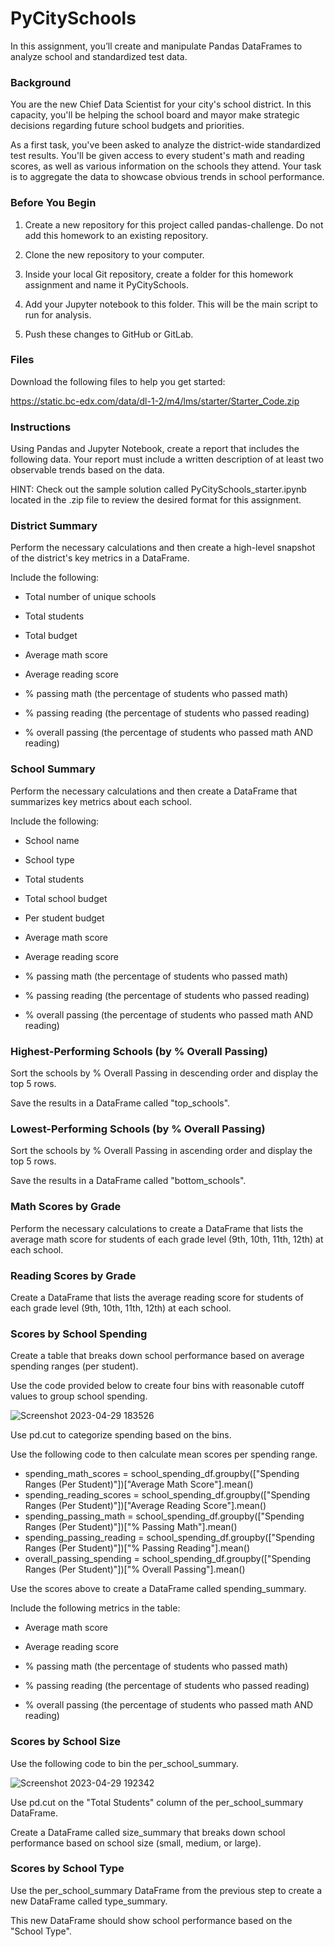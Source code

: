 # PyCitySchools

In this assignment, you’ll create and manipulate Pandas DataFrames to analyze school and standardized test data.

### Background
You are the new Chief Data Scientist for your city's school district. In this capacity, you'll be helping the school board and mayor make strategic decisions regarding future school budgets and priorities.

As a first task, you've been asked to analyze the district-wide standardized test results. You'll be given access to every student's math and reading scores, as well as various information on the schools they attend. Your task is to aggregate the data to showcase obvious trends in school performance.

### Before You Begin
1. Create a new repository for this project called pandas-challenge. Do not add this homework to an existing repository.

2. Clone the new repository to your computer.

3. Inside your local Git repository, create a folder for this homework assignment and name it PyCitySchools.

4. Add your Jupyter notebook to this folder. This will be the main script to run for analysis.

5. Push these changes to GitHub or GitLab.

### Files
Download the following files to help you get started:

https://static.bc-edx.com/data/dl-1-2/m4/lms/starter/Starter_Code.zip

### Instructions
Using Pandas and Jupyter Notebook, create a report that includes the following data. Your report must include a written description of at least two observable trends based on the data.

HINT: Check out the sample solution called PyCitySchools_starter.ipynb located in the .zip file to review the desired format for this assignment.

### District Summary
Perform the necessary calculations and then create a high-level snapshot of the district's key metrics in a DataFrame.

Include the following:

* Total number of unique schools

* Total students

* Total budget

* Average math score

* Average reading score

* % passing math (the percentage of students who passed math)

* % passing reading (the percentage of students who passed reading)

* % overall passing (the percentage of students who passed math AND reading)

### School Summary
Perform the necessary calculations and then create a DataFrame that summarizes key metrics about each school.

Include the following:

* School name

* School type

* Total students

* Total school budget

* Per student budget

* Average math score

* Average reading score

* % passing math (the percentage of students who passed math)

* % passing reading (the percentage of students who passed reading)

* % overall passing (the percentage of students who passed math AND reading)

### Highest-Performing Schools (by % Overall Passing)
Sort the schools by % Overall Passing in descending order and display the top 5 rows.

Save the results in a DataFrame called "top_schools".

### Lowest-Performing Schools (by % Overall Passing)
Sort the schools by % Overall Passing in ascending order and display the top 5 rows.

Save the results in a DataFrame called "bottom_schools".

### Math Scores by Grade
Perform the necessary calculations to create a DataFrame that lists the average math score for students of each grade level (9th, 10th, 11th, 12th) at each school.

### Reading Scores by Grade
Create a DataFrame that lists the average reading score for students of each grade level (9th, 10th, 11th, 12th) at each school.

### Scores by School Spending
Create a table that breaks down school performance based on average spending ranges (per student).

Use the code provided below to create four bins with reasonable cutoff values to group school spending.

![Screenshot 2023-04-29 183526](https://user-images.githubusercontent.com/119692456/235332482-83cb9834-1b13-4da0-8220-10172e9053ce.png)

Use pd.cut to categorize spending based on the bins.

Use the following code to then calculate mean scores per spending range.

* spending_math_scores = school_spending_df.groupby(["Spending Ranges (Per Student)"])["Average Math Score"].mean()
* spending_reading_scores = school_spending_df.groupby(["Spending Ranges (Per Student)"])["Average Reading Score"].mean()
* spending_passing_math = school_spending_df.groupby(["Spending Ranges (Per Student)"])["% Passing Math"].mean()
* spending_passing_reading = school_spending_df.groupby(["Spending Ranges (Per Student)"])["% Passing Reading"].mean()
* overall_passing_spending = school_spending_df.groupby(["Spending Ranges (Per Student)"])["% Overall Passing"].mean()

Use the scores above to create a DataFrame called spending_summary.

Include the following metrics in the table:

* Average math score

* Average reading score

* % passing math (the percentage of students who passed math)

* % passing reading (the percentage of students who passed reading)

* % overall passing (the percentage of students who passed math AND reading)

### Scores by School Size
Use the following code to bin the per_school_summary.

![Screenshot 2023-04-29 192342](https://user-images.githubusercontent.com/119692456/235332572-5a8b8fbb-fc4e-4e1a-8358-06b6e6d1e60a.png)

Use pd.cut on the "Total Students" column of the per_school_summary DataFrame.

Create a DataFrame called size_summary that breaks down school performance based on school size (small, medium, or large).

### Scores by School Type
Use the per_school_summary DataFrame from the previous step to create a new DataFrame called type_summary.

This new DataFrame should show school performance based on the "School Type".

